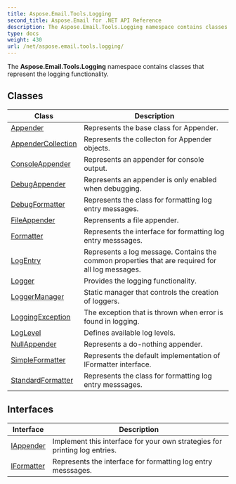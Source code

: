 ```yaml
---
title: Aspose.Email.Tools.Logging
second_title: Aspose.Email for .NET API Reference
description: The Aspose.Email.Tools.Logging namespace contains classes that represent the logging functionality
type: docs
weight: 430
url: /net/aspose.email.tools.logging/
---
```

The **Aspose.Email.Tools.Logging** namespace contains classes that represent the logging functionality.

## Classes

| Class | Description |
| --- | --- |
| [Appender](./appender/) | Represents the base class for Appender. |
| [AppenderCollection](./appendercollection/) | Represents the collecton for Appender objects. |
| [ConsoleAppender](./consoleappender/) | Represents an appender for console output. |
| [DebugAppender](./debugappender/) | Represents an appender is only enabled when debugging. |
| [DebugFormatter](./debugformatter/) | Represents the class for formatting log entry messages. |
| [FileAppender](./fileappender/) | Reprensents a file appender. |
| [Formatter](./formatter/) | Represents the interface for formatting log entry messsages. |
| [LogEntry](./logentry/) | Represents a log message. Contains the common properties that are required for all log messages. |
| [Logger](./logger/) | Provides the logging functionality. |
| [LoggerManager](./loggermanager/) | Static manager that controls the creation of loggers. |
| [LoggingException](./loggingexception/) | The exception that is thrown when error is found in logging. |
| [LogLevel](./loglevel/) | Defines available log levels. |
| [NullAppender](./nullappender/) | Represents a do-nothing appender. |
| [SimpleFormatter](./simpleformatter/) | Represents the default implementation of IFormatter interface. |
| [StandardFormatter](./standardformatter/) | Represents the class for formatting log entry messsages. |
## Interfaces

| Interface | Description |
| --- | --- |
| [IAppender](./iappender/) | Implement this interface for your own strategies for printing log entries. |
| [IFormatter](./iformatter/) | Represents the interface for formatting log entry messsages. |


